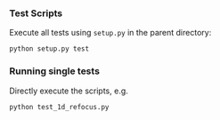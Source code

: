 ### Test Scripts


Execute all tests using `setup.py` in the parent directory:

    python setup.py test


### Running single tests

Directly execute the scripts, e.g.


    python test_1d_refocus.py



